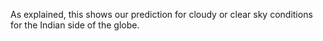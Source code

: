 As explained, this shows our prediction for cloudy or clear sky conditions for the Indian side of the globe.
